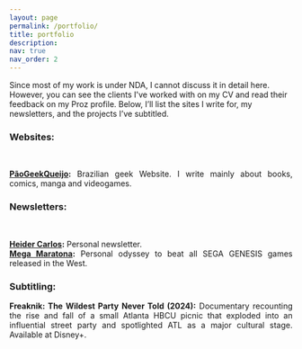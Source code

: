 ```yaml
---
layout: page
permalink: /portfolio/
title: portfolio
description:
nav: true
nav_order: 2
---
```


Since most of my work is under NDA, I cannot discuss it in detail here. However, you can see the clients I've worked with on my CV and read their feedback on my Proz profile. Below, I’ll list the sites I write for, my newsletters, and the projects I’ve subtitled.

<div style="text-align: justify">
<h3><strong>Websites:</strong></h3><br>

<strong><a href='https://www.paogeekeijo.com/'>PãoGeekQueijo</a>:</strong> Brazilian geek Website. I write mainly about books, comics, manga and videogames.


<h3><strong>Newsletters:</strong></h3><br>

<strong><a href='https://heidercarlos.substack.com/'>Heider Carlos</a>:</strong> Personal newsletter.<br>
<strong><a href='https://megamaratona.substack.com/'>Mega Maratona</a>:</strong> Personal odyssey to beat all SEGA GENESIS games released in the West.

<h3><strong>Subtitling:</strong><br></h3>

<strong>Freaknik: The Wildest Party Never Told (2024)</a>:</strong> Documentary recounting the rise and fall of a small Atlanta HBCU picnic that exploded into an influential street party and spotlighted ATL as a major cultural stage. Available at Disney+.
</div>
